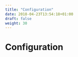 ```yaml
---
title: "Configuration"
date: 2018-04-23T13:54:18+01:00
draft: false
weight: 30
---
```


# Configuration
